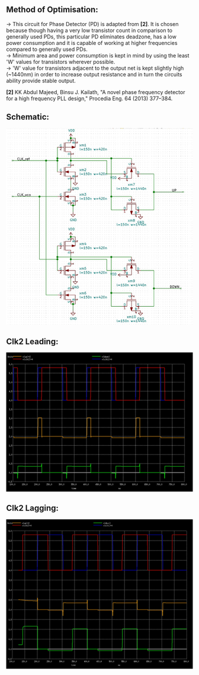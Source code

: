 <h2> Method of Optimisation: </h2>

-> This circuit for Phase Detector (PD) is adapted from <b>[2]</b>. It is chosen because though having a very low transistor count in comparison to generally used PDs, this particular PD eliminates deadzone, has a low power consumption and it is capable of working at higher frequencies compared to generally used PDs. <br>
-> Minimum area and power consumption is kept in mind by using the least 'W' values for transistors wherever possible. <br>
-> 'W' value for transistors adjacent to the output net is kept slightly high (~1440nm) in order to increase output resistance and in turn the circuits ability provide stable output.

<b>[2]</b> KK Abdul Majeed, Binsu J. Kailath, "A novel phase frequency detector for a high frequency PLL design," Procedia Eng. 64 (2013) 377–384.

<h2> Schematic: </h2>

![](PD_10T.jpg)


<h2> Clk2 Leading: </h2>

![](PD_10T_waveform.jpg)


<h2> Clk2 Lagging: </h2>

![](PD_10T_waveform2.jpg)
